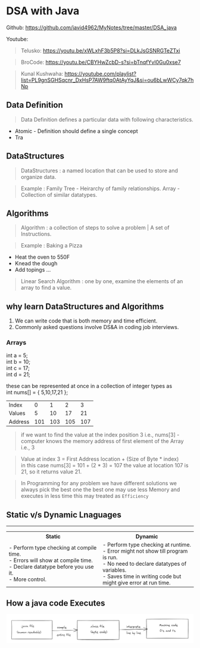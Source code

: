 # DSA with Java 

Github: https://github.com/javid4962/MyNotes/tree/master/DSA_java

Youtube:
> Telusko: https://youtu.be/xWLxhF3b5P8?si=DLkJsGSNRGTeZTxi

> BroCode: https://youtu.be/CBYHwZcbD-s?si=bTnqfYvl0Gu0xse7

> Kunal Kushwaha: https://youtube.com/playlist?list=PL9gnSGHSqcnr_DxHsP7AW9ftq0AtAyYqJ&si=ou6bLwWCy7qk7hNp

## Data Definition <br>
> Data Definition defines a particular data with following characteristics.
- Atomic - Definition should define a single concept
- Tra

## DataStructures

> DataStructures : a named location that can be used to store and organize data.

> Example : Family Tree - Heirarchy of family relationships. Array - Collection of similar datatypes.

## Algorithms

> Algorithm : a collection of steps to solve a problem | A set of Instructions.

> Example : Baking a Pizza
- Heat the oven to 550F 
- Knead the dough
- Add topings ...

> Linear Search Algorithm : one by one, examine the elements of an array to find a value.

## why learn DataStructures and Algorithms

1. We can write code that is both memory and time efficient.
2. Commonly asked questions involve DS&A in coding job interviews.

### Arrays 
int a = 5;<br>int b = 10;<br>int c = 17;<br>int d = 21;

these can be represented at once in a collection of integer types as <br>
int nums[] = { 5,10,17,21 }; <br>

<table>
    <tr>
        <td>Index</td>
        <td>0</td>
        <td>1</td>
        <td>2</td>
        <td>3</td>
    </tr>
    <tr>
        <td>Values</td>
        <td>5</td>
        <td>10</td>
        <td>17</td>
        <td>21</td>
    </tr>
    <tr>
        <td>Address</td>
        <td>101</td>
        <td>103</td>
        <td>105</td>
        <td>107</td>
    </tr>
</table>

> if we want to find the value at the index position 3 i.e., nums[3] - computer knows the memory address of first element of the Array i.e., 3

> Value at index 3 = First Address location + (Size of Byte * index)<br>
in this case nums[3] = 101 + (2 * 3) = 107 the value at location 107 is 21, so it returns value 21.

> In Programming for any problem we have different solutions we always pick the best one the best one may use less Memory and executes in less time this may treated as `Efficiency`

## Static v/s Dynamic Lnaguages

<table width = "100%">
        <th>Static</th>
        <th>Dynamic</th>
    <tr>
    <hr/>
        <td width="50%">
            - Perform type checking at compile time.</br>
            - Errors will show at compile time.</br>
            - Declare datatype before you use it.</br>
            - More control.
        </td>
        <td width="50%">
           - Perform type checking at runtime.</br>
           - Error might not show till program is run.</br>
           - No need to declare datatypes of variables.</br>
           - Saves time in writing code but might give error at run time.
        </td>
    </tr>

</table>


## How a java code Executes

![alt text](image.png)
